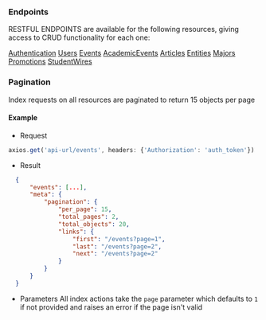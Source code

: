 ### Endpoints
RESTFUL ENDPOINTS are available for the following resources, giving access to CRUD functionality for each one:

[Authentication](authentication.md)
[Users](users.md)
[Events](events.md)
[AcademicEvents](academic_events.md)
[Articles](articles.md)
[Entities](entities.md)
[Majors](majors.md)
[Promotions](promotions.md)
[StudentWires](student_wires.md)

### Pagination
Index requests on all resources are paginated to return 15 objects per page

#### Example
* Request
```javascript
axios.get('api-url/events', headers: {'Authorization': 'auth_token'})
```
* Result
```JSON
  {
      "events": [...],
      "meta": {
          "pagination": {
              "per_page": 15,
              "total_pages": 2,
              "total_objects": 20,
              "links": {
                  "first": "/events?page=1",
                  "last": "/events?page=2",
                  "next": "/events?page=2"
              }
          }
      }
  }
```
* Parameters
All index actions take the `page` parameter which defaults to `1` if not provided and raises an error if the page isn't valid